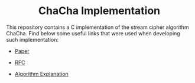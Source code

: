 <h1 align="center">ChaCha Implementation</h1>
This repository contains a C implementation of the stream cipher algorithm ChaCha. Find below some useful links that were used when developing such implementation:

- [Paper](https://cr.yp.to/chacha/chacha-20080120.pdf)

- [RFC](https://datatracker.ietf.org/doc/html/draft-agl-tls-chacha20poly1305-04#section-7)

- [Algorithm Explanation](https://musigma.blog/2021/02/06/chacha.html)
